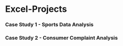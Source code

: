 # Excel-Projects
### Case Study 1 - Sports Data Analysis 
### Case Study 2 - Consumer Complaint Analysis
